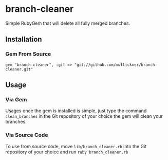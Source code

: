 # branch-cleaner
Simple RubyGem that will delete all fully merged branches.

## Installation
### Gem From Source
`gem "branch-cleaner", :git => "git://github.com/mwflickner/branch-cleaner.git"`

## Usage
### Via Gem
Usages once the gem is installed is simple, just type the command `clean_branches` in the Git repository of your choice the gem will clean your branches.

### Via Source Code
To use from source code, move `lib/branch_cleaner.rb` into the Git repository of your choice and run
`ruby branch_cleaner.rb`
